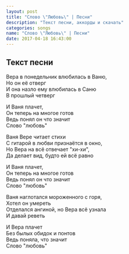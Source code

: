 ```yaml
---
layout: post
title: "Слово \"Любовь\" | Песни"
description: "Текст песни, аккорды и скачать"
categories: songs
name: "Слово \"Любовь\" | Песни"
date: 2017-04-18 16:43:00
---
```



## Текст песни  
Вера в понедельник влюбилась в Ваню,  
Но он её отверг  
И она назло ему влюбилась в Саню  
В прошлый четверг  

И Ваня плачет,  
Он теперь на многое готов  
Ведь понял он что значит  
Слово "любовь"  

Ваня Вере читает стихи  
С гитарой в любви признаётся в окно,  
Но Вера на всё отвечает "хи-хи",  
Да делает вид, будто ей всё равно  

И Ваня плачет,  
Он теперь на многое готов  
Ведь понял он что значит  
Слово "любовь"  

Ваня наглотался мороженного с горя,  
Хотел он умереть  
Отделался ангиной, но Вера всё узнала  
И давай реветь  

И Вера плачет  
Без былых обидок и понтов  
Ведь поняла, что значит  
Слово "любовь"  